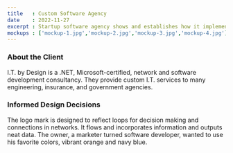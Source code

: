 ```yaml
---
title   : Custom Software Agency
date    : 2022-11-27
excerpt : Startup software agency shows and establishes how it implements industry standards,
mockups : ['mockup-1.jpg','mockup-2.jpg','mockup-3.jpg','mockup-4.jpg'] 
---
```


### About the Client

I.T. by Design is a .NET, Microsoft-certified, network and software development consultancy. They provide custom I.T. services to many engineering, insurance, and government agencies.

### Informed Design Decisions

The logo mark is designed to reflect loops for decision making and connections in networks. It flows and incorporates information and outputs neat data. The owner, a marketer turned software developer, wanted to use his favorite colors, vibrant orange and navy blue.
